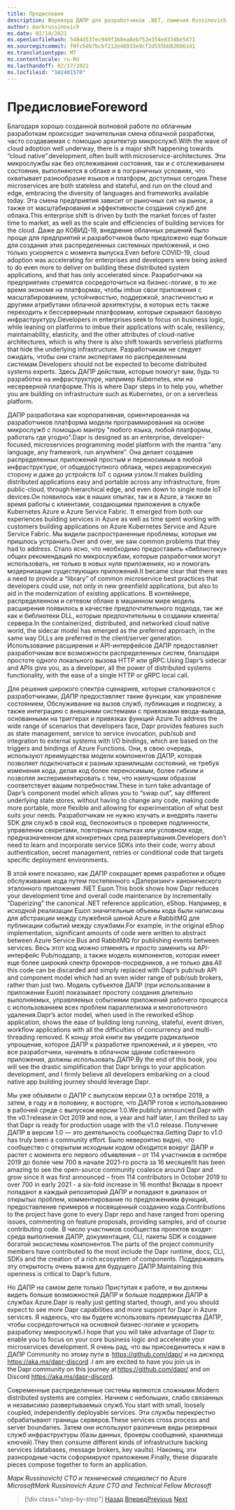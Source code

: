 ```yaml
---
title: Предисловие
description: Фореворд ДАПР для разработчиков .NET, помечая Russinovich)
author: markrussinovich
ms.date: 02/14/2021
ms.openlocfilehash: 5484d537ec949f168ea8eb752e354ed334be5d71
ms.sourcegitcommit: f0fc5db7bcbf212e46933e9cf2d555bb82666141
ms.translationtype: MT
ms.contentlocale: ru-RU
ms.lasthandoff: 02/17/2021
ms.locfileid: "102401570"
---
```

# <a name="foreword"></a><span data-ttu-id="e8cb3-103">Предисловие</span><span class="sxs-lookup"><span data-stu-id="e8cb3-103">Foreword</span></span>

<span data-ttu-id="e8cb3-104">Благодаря хорошо созданной волновой работе по облачным разработкам происходит значительная смена облачной разработки, часто создаваемая с помощью архитектур микрослужб.</span><span class="sxs-lookup"><span data-stu-id="e8cb3-104">With the wave of cloud adoption well underway, there is a major shift happening towards “cloud native” development, often built with microservice-architectures.</span></span> <span data-ttu-id="e8cb3-105">Эти микрослужбы как без отслеживания состояния, так и с отслеживанием состояния, выполняются в облаке и в пограничных условиях, что охватывает разнообразие языков и платформ, доступных сегодня.</span><span class="sxs-lookup"><span data-stu-id="e8cb3-105">These microservices are both stateless and stateful, and run on the cloud and edge, embracing the diversity of languages and frameworks available today.</span></span> <span data-ttu-id="e8cb3-106">Эта смена предприятия зависит от рыночных сил на рынок, а также от масштабирования и эффективности создания служб для облака.</span><span class="sxs-lookup"><span data-stu-id="e8cb3-106">This enterprise shift is driven by both the market forces of faster time to market, as well as the scale and efficiencies of building services for the cloud.</span></span> <span data-ttu-id="e8cb3-107">Даже до КОВИД-19, внедрение облачных решений было проще для предприятий и разработчиков было предложено еще больше для создания этих распределенных системных приложений, и оно только ускоряется с момента выпуска.</span><span class="sxs-lookup"><span data-stu-id="e8cb3-107">Even before COVID-19, cloud adoption was accelerating for enterprises and developers were being asked to do even more to deliver on building these distributed system applications, and that has only accelerated since.</span></span> <span data-ttu-id="e8cb3-108">Разработчики на предприятиях стремятся сосредоточиться на бизнес-логике, в то же время экономя на платформах, чтобы imbue свои приложения с масштабированием, устойчивостью, поддержкой, эластичностью и другими атрибутами облачной архитектуры, в которых есть также переходить к бессерверным платформам, которые скрывают базовую инфраструктуру.</span><span class="sxs-lookup"><span data-stu-id="e8cb3-108">Developers in enterprises seek to focus on business logic, while leaning on platforms to imbue their applications with scale, resiliency, maintainability, elasticity, and the other attributes of cloud-native architectures, which is why there is also shift towards serverless platforms that hide the underlying infrastructure.</span></span> <span data-ttu-id="e8cb3-109">Разработчикам не следует ожидать, чтобы они стали экспертами по распределенным системам.</span><span class="sxs-lookup"><span data-stu-id="e8cb3-109">Developers should not be expected to become distributed systems experts.</span></span> <span data-ttu-id="e8cb3-110">Здесь ДАПР действия, которые помогут вам, будь то разработка на инфраструктуре, например Kubernetes, или на несерверной платформе.</span><span class="sxs-lookup"><span data-stu-id="e8cb3-110">This is where Dapr steps in to help you, whether you are building on infrastructure such as Kubernetes, or on a serverless platform.</span></span>

<span data-ttu-id="e8cb3-111">ДАПР разработана как корпоративная, ориентированная на разработчиков платформа модели программирования на основе микрослужб с помощью мантру "любого языка, любой платформы, работать где угодно".</span><span class="sxs-lookup"><span data-stu-id="e8cb3-111">Dapr is designed as an enterprise, developer-focused, microservices programming model platform with the mantra “any language, any framework, run anywhere”.</span></span> <span data-ttu-id="e8cb3-112">Она делает создание распределенных приложений простым и переносимым в любой инфраструктуре, от общедоступного облака, через иерархическую сторону и даже до устройств IoT с одним узлом.</span><span class="sxs-lookup"><span data-stu-id="e8cb3-112">It makes building distributed applications easy and portable across any infrastructure, from public-cloud, through hierarchical edge, and even down to single node IoT devices.</span></span><span data-ttu-id="e8cb3-113">Он появилось как в наших опытах, так и в Azure, а также во время работы с клиентами, создающими приложения в службе Kubernetes Azure и Azure Service Fabric.</span><span class="sxs-lookup"><span data-stu-id="e8cb3-113">  It emerged from both our experiences building services in Azure as well as time spent working with customers building applications on Azure Kubernetes Service and Azure Service Fabric.</span></span> <span data-ttu-id="e8cb3-114">Мы видели распространенные проблемы, которые им пришлось устранить.</span><span class="sxs-lookup"><span data-stu-id="e8cb3-114">Over and over, we saw common problems that they had to address.</span></span> <span data-ttu-id="e8cb3-115">Стало ясно, что необходимо предоставить «библиотеку» общих рекомендаций по микрослужбам, которые разработчики могут использовать, не только в новых нуля приложениях, но и помогать модернизации существующих приложений.</span><span class="sxs-lookup"><span data-stu-id="e8cb3-115">It became clear that there was a need to provide a “library” of common microservice best practices that developers could use, not only in new greenfield applications, but also to aid in the modernization of existing applications.</span></span> <span data-ttu-id="e8cb3-116">В контейнере, распределенном и сетевом облаке в машинном мире модель расширения появилось в качестве предпочтительного подхода, так же как и библиотеки DLL, которые предпочтительны в создании клиента/сервера.</span><span class="sxs-lookup"><span data-stu-id="e8cb3-116">In the containerized, distributed, and networked cloud native world, the sidecar model has emerged as the preferred approach, in the same way DLLs are preferred in the client/server generation.</span></span> <span data-ttu-id="e8cb3-117">Использование расширения и API-интерфейсов ДАПР предоставляет разработчикам все возможности распределенных систем, благодаря простоте одного локального вызова HTTP или gRPC.</span><span class="sxs-lookup"><span data-stu-id="e8cb3-117">Using Dapr’s sidecar and APIs give you, as a developer, all the power of distributed systems functionality, with the ease of a single HTTP or gRPC local call.</span></span>

<span data-ttu-id="e8cb3-118">Для решения широкого спектра сценариев, которые сталкиваются с разработчиками, ДАПР предоставляет такие функции, как управление состоянием, Обслуживание на вызов служб, публикация и подписку, а также интеграцию с внешними системами с привязками ввода-вывода, основанными на триггерах и привязках функций Azure.</span><span class="sxs-lookup"><span data-stu-id="e8cb3-118">To address the wide range of scenarios that developers face, Dapr provides features such as state management, service to service invocation, pub/sub and integration to external systems with I/O bindings, which are based on the triggers and bindings of Azure Functions.</span></span> <span data-ttu-id="e8cb3-119">Они, в свою очередь, используют преимущества модели компонентов ДАПР, которая позволяет подключаться к разным хранилищам состояний, не требуя изменения кода, делая код более переносимым, более гибким и позволяя экспериментировать с тем, что наилучшим образом соответствует вашим потребностям.</span><span class="sxs-lookup"><span data-stu-id="e8cb3-119">These in turn take advantage of Dapr’s component model which allows you to “swap out”, say different underlying state stores, without having to change any code, making code more portable, more flexible and allowing for experimentation of what best suits your needs.</span></span> <span data-ttu-id="e8cb3-120">Разработчикам не нужно изучать и внедрять пакеты SDK для служб в свой код, беспокоиться о проверке подлинности, управлении секретами, повторных попытках или условном коде, предназначенном для конкретных сред развертывания.</span><span class="sxs-lookup"><span data-stu-id="e8cb3-120">Developers don’t need to learn and incorporate service SDKs into their code, worry about authentication, secret management, retries or conditional code that targets specific deployment environments.</span></span>

<span data-ttu-id="e8cb3-121">В этой книге показано, как ДАПР сокращает время разработки и общее обслуживание кода путем постепенного «Даперизинг» канонического эталонного приложения .NET Ешоп.</span><span class="sxs-lookup"><span data-stu-id="e8cb3-121">This book shows how Dapr reduces your development time and overall code maintenance by incrementally “Daperizing” the canonical .NET reference application, eShop.</span></span> <span data-ttu-id="e8cb3-122">Например, в исходной реализации Ешоп значительные объемы кода были написаны для абстракции между служебной шиной Azure и RabbitMQ для публикации событий между службами.</span><span class="sxs-lookup"><span data-stu-id="e8cb3-122">For example, in the original eShop implementation, significant amounts of code were written to abstract between Azure Service Bus and RabbitMQ for publishing events between services.</span></span> <span data-ttu-id="e8cb3-123">Весь этот код можно отменять и просто заменить на API-интерфейс Pub/поддапр, а также модель компонентов, которая имеет еще более широкий спектр брокеров-посредников, а не только два.</span><span class="sxs-lookup"><span data-stu-id="e8cb3-123">All this code can be discarded and simply replaced with Dapr’s pub/sub API and component model which had an even wider range of pub/sub brokers, rather than just two.</span></span> <span data-ttu-id="e8cb3-124">Модель субъектов ДАПР (при использовании в приложении Ешоп) показывает простоту создания длительно выполняемых, управляемых событиями приложений рабочего процесса с использованием всех проблем параллелизма и многопоточного удаления.</span><span class="sxs-lookup"><span data-stu-id="e8cb3-124">Dapr’s actor model, when used in the reworked eShop application, shows the ease of building long running, stateful, event driven, workflow applications with all the difficulties of concurrency and multi-threading removed.</span></span> <span data-ttu-id="e8cb3-125">К концу этой книги вы увидите радикальное упрощение, которое ДАПР к разработке приложений, и я уверен, что все разработчики, начинать в облачном здании собственного приложения, должны использовать ДАПР.</span><span class="sxs-lookup"><span data-stu-id="e8cb3-125">By the end of this book, you will see the drastic simplification that Dapr brings to your application development, and I firmly believe all developers embarking on a cloud native app building journey should leverage Dapr.</span></span>

<span data-ttu-id="e8cb3-126">Мы уже объявили о ДАПР с выпуском версии 0,1 в октябре 2019, а затем, в году и в половину, я восторге, что ДАПР готов к использованию в рабочей среде с выпуском версии 1.0.</span><span class="sxs-lookup"><span data-stu-id="e8cb3-126">We publicly announced Dapr with the v0.1 release in Oct 2019 and now, a year and half later, I am thrilled to say that Dapr is ready for production usage with the v1.0 release.</span></span> <span data-ttu-id="e8cb3-127">Получение ДАПР в версии 1.0 — это деятельность сообщества.</span><span class="sxs-lookup"><span data-stu-id="e8cb3-127">Getting Dapr to v1.0 has truly been a community effort.</span></span> <span data-ttu-id="e8cb3-128">Было невероятно видно, что сообщество с открытым исходным кодом обходится вокруг ДАПР и растет с момента его первого объявления – от 114 участников в октябре 2019 до более чем 700 в начале 2021-го роста за 16 месяцев!</span><span class="sxs-lookup"><span data-stu-id="e8cb3-128">It has been amazing to see the open-source community coalesce around Dapr and grow since it was first announced – from 114 contributors in October 2019 to over 700 in early 2021 - a six-fold increase in 16 months!</span></span>  <span data-ttu-id="e8cb3-129">Вклады в проект попадают в каждый репозиторий ДАПР и попадают в диапазон от открытых проблем, комментирование по предложениям функций, предоставление примеров и посвященный созданию кода.</span><span class="sxs-lookup"><span data-stu-id="e8cb3-129">Contributions to the project have gone to every Dapr repo and have ranged from opening issues, commenting on feature proposals, providing samples, and of course contributing code.</span></span> <span data-ttu-id="e8cb3-130">В число участников сообщества проектов входят: среда выполнения ДАПР, документация, CLI, пакеты SDK и создание богатой экосистемы компонентов.</span><span class="sxs-lookup"><span data-stu-id="e8cb3-130">The parts of the project community members have contributed to the most include the Dapr runtime, docs, CLI, SDKs and the creation of a rich ecosystem of components.</span></span> <span data-ttu-id="e8cb3-131">Поддерживать эту открытость очень важна для будущего ДАПР.</span><span class="sxs-lookup"><span data-stu-id="e8cb3-131">Maintaining this openness is critical to Dapr’s future.</span></span>

<span data-ttu-id="e8cb3-132">Но ДАПР на самом деле только Приступая к работе, и вы должны видеть больше возможностей ДАПР и больше поддержки ДАПР в службах Azure.</span><span class="sxs-lookup"><span data-stu-id="e8cb3-132">Dapr is really just getting started, though, and you should expect to see more Dapr capabilities and more support for Dapr in Azure services.</span></span> <span data-ttu-id="e8cb3-133">Я надеюсь, что вы будете использовать преимущества ДАПР, чтобы сосредоточиться на основной бизнес-логике и ускорить разработку микрослужб.</span><span class="sxs-lookup"><span data-stu-id="e8cb3-133">I hope that you will take advantage of Dapr to enable you to focus on your core business logic and accelerate your microservices development.</span></span> <span data-ttu-id="e8cb3-134">Я очень рад, что вы присоединитесь к нам в ДАПР Community по этому пути в  <https://github.com/dapr/> и на дискорд <https://aka.ms/dapr-discord> .</span><span class="sxs-lookup"><span data-stu-id="e8cb3-134">I am are excited to have you join us in the Dapr community on this journey at <https://github.com/dapr/> and on Discord <https://aka.ms/dapr-discord>.</span></span>

<span data-ttu-id="e8cb3-135">Современные распределенные системы являются сложными.</span><span class="sxs-lookup"><span data-stu-id="e8cb3-135">Modern distributed systems are complex.</span></span> <span data-ttu-id="e8cb3-136">Начнем с небольших, слабо связанных и независимо развертываемых служб.</span><span class="sxs-lookup"><span data-stu-id="e8cb3-136">You start with small, loosely coupled, independently deployable services.</span></span> <span data-ttu-id="e8cb3-137">Эти службы перекрестно обрабатывают границы серверов.</span><span class="sxs-lookup"><span data-stu-id="e8cb3-137">These services cross process and server boundaries.</span></span> <span data-ttu-id="e8cb3-138">Затем они используют различные виды резервных служб инфраструктуры (базы данных, брокеры сообщений, хранилища ключей).</span><span class="sxs-lookup"><span data-stu-id="e8cb3-138">They then consume different kinds of infrastructure backing services (databases, message brokers, key vaults).</span></span> <span data-ttu-id="e8cb3-139">Наконец, эти разнородные части соформируют приложение.</span><span class="sxs-lookup"><span data-stu-id="e8cb3-139">Finally, these disparate pieces compose together to form an application.</span></span>

<span data-ttu-id="e8cb3-140">*Марк Russinovich)* 
 *CTO и технический специалист* 
 по Azure *Microsoft*</span><span class="sxs-lookup"><span data-stu-id="e8cb3-140">*Mark Russinovich*
*Azure CTO and Technical Fellow*
*Microsoft*</span></span>

> [!div class="step-by-step"]
> <span data-ttu-id="e8cb3-141">[Назад](index.md)
> [Вперед](the-world-is-distributed.md)</span><span class="sxs-lookup"><span data-stu-id="e8cb3-141">[Previous](index.md)
[Next](the-world-is-distributed.md)</span></span>
